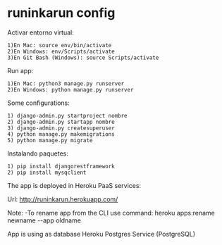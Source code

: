 # runinkarun config

Activar entorno virtual:

    1)En Mac: source env/bin/activate
    2)En Windows: env/Scripts/activate
    3)En Git Bash (Windows): source Scripts/activate

Run app:

    1)En Mac: python3 manage.py runserver
    2)En Windows: python manage.py runserver

Some configurations:

    1) django-admin.py startproject nombre
    2) django-admin.py startapp nombre
    3) django-admin.py createsuperuser
    4) python manage.py makemigrations
    5) python manage.py migrate

Instalando paquetes:

    1) pip install djangorestframework
    2) pip install mysqclient

The app is deployed in Heroku PaaS services:

Url: http://runinkarun.herokuapp.com/

Note:
    -To rename app from the CLI use command: heroku apps:rename newname --app oldname

App is using as database Heroku Postgres Service (PostgreSQL)
